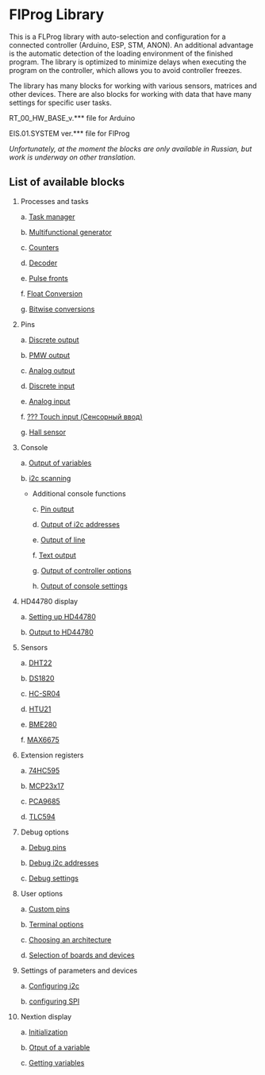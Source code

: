 # FlProg Library

This is a FLProg library with auto-selection and configuration for a connected controller (Arduino, ESP, STM, ANON). An additional advantage is the automatic detection of the loading environment of the finished program.
The library is optimized to minimize delays when executing the program on the controller, which allows you to avoid controller freezes.

The library has many blocks for working with various sensors, matrices and other devices. There are also blocks for working with data that have many settings for specific user tasks.

RT_00_HW_BASE_v.*** file for Arduino

EIS.01.SYSTEM ver.*** file for FlProg

_Unfortunately, at the moment the blocks are only available in Russian, but work is underway on other translation._

## List of available blocks

1. Processes and tasks

    a. [Task manager](https://github.com/Kirill-EIS/FlProg-Universal-Library/wiki/Task-manager)

    b. [Multifunctional generator](https://github.com/Kirill-EIS/FlProg-Universal-Library/wiki/Multifunctional-generator)
    
    c. [Counters](https://github.com/Kirill-EIS/FlProg-Universal-Library/wiki/Counters)

    d. [Decoder](https://github.com/Kirill-EIS/FlProg-Universal-Library/wiki/Decoder)

    e. [Pulse fronts](https://github.com/Kirill-EIS/FlProg-Universal-Library/wiki/Pulse-fronts)

    f. [Float Conversion](https://github.com/Kirill-EIS/FlProg-Universal-Library/wiki/Float-Conversion)

    g. [Bitwise conversions](https://github.com/Kirill-EIS/FlProg-Universal-Library/wiki/Bitwise-conversions)

2. Pins

    a. [Discrete output](https://github.com/Kirill-EIS/FlProg-Universal-Library/wiki/Discrete-output)

    b. [PMW output](https://github.com/Kirill-EIS/FlProg-Universal-Library/wiki/PMW-output)

    c. [Analog output](https://github.com/Kirill-EIS/FlProg-Universal-Library/wiki/Analog-output)

    d. [Discrete input](https://github.com/Kirill-EIS/FlProg-Universal-Library/wiki/Discrete-input)

    e. [Analog input](https://github.com/Kirill-EIS/FlProg-Universal-Library/wiki/Analog-input)

    f. [??? Touch input (Сенсорный ввод)](https://github.com/Kirill-EIS/FlProg-Universal-Library/wiki/Touch-input)

    g. [Hall sensor](https://github.com/Kirill-EIS/FlProg-Universal-Library/wiki/Hall-sensor)
    
3. Console

    a. [Output of variables](https://github.com/Kirill-EIS/FlProg-Universal-Library/wiki/Output-of-variables)
    
    b. [i2c scanning](https://github.com/Kirill-EIS/FlProg-Universal-Library/wiki/i2c-scanning)
    
   + Additional console functions
    
        c. [Pin output](https://github.com/Kirill-EIS/FlProg-Universal-Library/wiki/Pin-output)
        
        d. [Output of i2c addresses](https://github.com/Kirill-EIS/FlProg-Universal-Library/wiki/Output-of-i2c-addresses)
        
        e. [Output of line](https://github.com/Kirill-EIS/FlProg-Universal-Library/wiki/Output-of-line)
        
        f. [Text output](https://github.com/Kirill-EIS/FlProg-Universal-Library/wiki/Text-output)
        
        g. [Output of controller options](https://github.com/Kirill-EIS/FlProg-Universal-Library/wiki/Output-of-controller-options)
        
        h. [Output of console settings](https://github.com/Kirill-EIS/FlProg-Universal-Library/wiki/Output-of-console-settings)

4. HD44780 display

    a. [Setting up HD44780](https://github.com/Kirill-EIS/FlProg-Universal-Library/wiki/Setting-up-HD44780)
    
    b. [Output to HD44780](https://github.com/Kirill-EIS/FlProg-Universal-Library/wiki/Output-to-HD44780)
    
5. Sensors

    a. [DHT22](https://github.com/Kirill-EIS/FlProg-Universal-Library/wiki/DHT22)
    
    b. [DS1820](https://github.com/Kirill-EIS/FlProg-Universal-Library/wiki/DS1820)
    
    c. [HC-SR04](https://github.com/Kirill-EIS/FlProg-Universal-Library/wiki/HC-SR04)
    
    d. [HTU21](https://github.com/Kirill-EIS/FlProg-Universal-Library/wiki/HTU21)
    
    e. [BME280](https://github.com/Kirill-EIS/FlProg-Universal-Library/wiki/BME280)
    
    f. [MAX6675](https://github.com/Kirill-EIS/FlProg-Universal-Library/wiki/MAX6675)
    
6. Extension registers

    a. [74HC595](https://github.com/Kirill-EIS/FlProg-Universal-Library/wiki/74HC595)
    
    b. [MCP23x17](https://github.com/Kirill-EIS/FlProg-Universal-Library/wiki/MCP23x17)
    
    c. [PCA9685](https://github.com/Kirill-EIS/FlProg-Universal-Library/wiki/IN-DEVELOPMENT)
    
    d. [TLC594](https://github.com/Kirill-EIS/FlProg-Universal-Library/wiki/IN-DEVELOPMENT)
    
7. Debug options

    a. [Debug pins](https://github.com/Kirill-EIS/FlProg-Universal-Library/wiki/Debug-pins)
    
    b. [Debug i2c addresses](https://github.com/Kirill-EIS/FlProg-Universal-Library/wiki/Debug-i2c-addresses)
    
    c. [Debug settings](https://github.com/Kirill-EIS/FlProg-Universal-Library/wiki/Debug-settings)
    
8. User options

    a. [Custom pins](https://github.com/Kirill-EIS/FlProg-Universal-Library/wiki/Custom-pins)
    
    b. [Terminal options](#Terminal-options)
    
    c. [Choosing an architecture](#Choosing-an-architecture)
    
    d. [Selection of boards and devices](#Selection-of-boards-and-devices)
    
9. Settings of parameters and devices

    a. [Configuring i2c](#Configuring-i2c)
    
    b. [configuring SPI](#Configuring-SPI)
    
10. Nextion display

    a. [Initialization](#)
    
    b. [Otput of a variable](#)
    
    c. [Getting variables](#)

